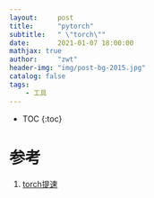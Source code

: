 ```yaml
---
layout:     post
title:      "pytorch"
subtitle:   " \"torch\""
date:       2021-01-07 18:00:00
mathjax: true
author:     "zwt"
header-img: "img/post-bg-2015.jpg"
catalog: false
tags:
    - 工具
---
```

* TOC
{:toc}



# 参考
1. [torch提速](https://mp.weixin.qq.com/s/erDaEfpCdKgFWX1Jo7bhZQ)